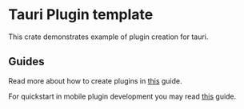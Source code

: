 # Tauri Plugin template

This crate demonstrates example of plugin creation for tauri.

## Guides

Read more about how to create plugins in [this](https://tauri.app/develop/plugins) guide.

For quickstart in mobile plugin development you may read [this](https://tauritutorials.com/blog/develop-a-tauri-plugin-for-android) guide.
